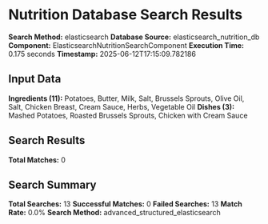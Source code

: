 # Nutrition Database Search Results

**Search Method:** elasticsearch
**Database Source:** elasticsearch_nutrition_db
**Component:** ElasticsearchNutritionSearchComponent
**Execution Time:** 0.175 seconds
**Timestamp:** 2025-06-12T17:15:09.782186

## Input Data
**Ingredients (11):** Potatoes, Butter, Milk, Salt, Brussels Sprouts, Olive Oil, Salt, Chicken Breast, Cream Sauce, Herbs, Vegetable Oil
**Dishes (3):** Mashed Potatoes, Roasted Brussels Sprouts, Chicken with Cream Sauce

## Search Results
**Total Matches:** 0

## Search Summary
**Total Searches:** 13
**Successful Matches:** 0
**Failed Searches:** 13
**Match Rate:** 0.0%
**Search Method:** advanced_structured_elasticsearch
